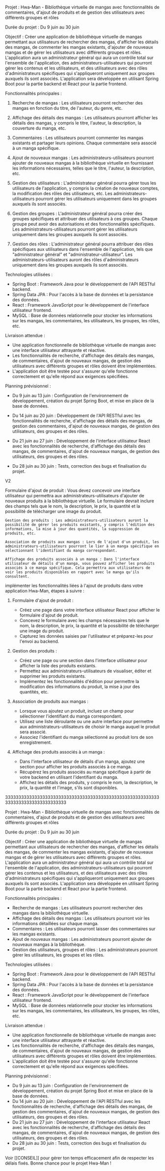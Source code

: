 Projet : Hwa-Man - Bibliothèque virtuelle de mangas avec fonctionnalités de commentaires, d'ajout de produits et de gestion des utilisateurs avec différents groupes et rôles

Durée du projet : Du 9 juin au 30 juin

Objectif : Créer une application de bibliothèque virtuelle de mangas permettant aux utilisateurs de rechercher des mangas, d'afficher les détails des mangas, de commenter les mangas existants, d'ajouter de nouveaux mangas et de gérer les utilisateurs avec différents groupes et rôles. L'application aura un administrateur général qui aura un contrôle total sur l'ensemble de l'application, des administrateurs-utilisateurs qui pourront gérer les contenus et les utilisateurs, et des utilisateurs avec des rôles d'administrateurs spécifiques qui s'appliqueront uniquement aux groupes auxquels ils sont associés. L'application sera développée en utilisant Spring Boot pour la partie backend et React pour la partie frontend.

Fonctionnalités principales :

1. Recherche de mangas : Les utilisateurs pourront rechercher des mangas en fonction du titre, de l'auteur, du genre, etc.
    
2. Affichage des détails des mangas : Les utilisateurs pourront afficher les détails des mangas, y compris le titre, l'auteur, la description, la couverture du manga, etc.
    
3. Commentaires : Les utilisateurs pourront commenter les mangas existants et partager leurs opinions. Chaque commentaire sera associé à un manga spécifique.
    
4. Ajout de nouveaux mangas : Les administrateurs-utilisateurs pourront ajouter de nouveaux mangas à la bibliothèque virtuelle en fournissant les informations nécessaires, telles que le titre, l'auteur, la description, etc.
    
5. Gestion des utilisateurs : L'administrateur général pourra gérer tous les utilisateurs de l'application, y compris la création de nouveaux comptes, la modification des rôles des utilisateurs, etc. Les administrateurs-utilisateurs pourront gérer les utilisateurs uniquement dans les groupes auxquels ils sont associés.
    
6. Gestion des groupes : L'administrateur général pourra créer des groupes spécifiques et attribuer des utilisateurs à ces groupes. Chaque groupe peut avoir des autorisations et des fonctionnalités spécifiques. Les administrateurs-utilisateurs pourront gérer les utilisateurs uniquement dans les groupes auxquels ils sont associés.
    
7. Gestion des rôles : L'administrateur général pourra attribuer des rôles spécifiques aux utilisateurs dans l'ensemble de l'application, tels que "administrateur général" et "administrateur-utilisateur". Les administrateurs-utilisateurs auront des rôles d'administrateurs uniquement dans les groupes auxquels ils sont associés.
    

Technologies utilisées :

- Spring Boot : Framework Java pour le développement de l'API RESTful backend.
- Spring Data JPA : Pour l'accès à la base de données et la persistance des données.
- React : Framework JavaScript pour le développement de l'interface utilisateur frontend.
- MySQL : Base de données relationnelle pour stocker les informations sur les mangas, les commentaires, les utilisateurs, les groupes, les rôles, etc.

Livraison attendue :

- Une application fonctionnelle de bibliothèque virtuelle de mangas avec une interface utilisateur attrayante et réactive.
- Les fonctionnalités de recherche, d'affichage des détails des mangas, de commentaires, d'ajout de nouveaux mangas, de gestion des utilisateurs avec différents groupes et rôles doivent être implémentées.
- L'application doit être testée pour s'assurer qu'elle fonctionne correctement et qu'elle répond aux exigences spécifiées.

Planning prévisionnel :

- Du 9 juin au 13 juin : Configuration de l'environnement de développement, création du projet Spring Boot, et mise en place de la base de données.

- Du 14 juin au 20 juin : Développement de l'API RESTful avec les fonctionnalités de recherche, d'affichage des détails des mangas, de gestion des commentaires, d'ajout de nouveaux mangas, de gestion des utilisateurs, des groupes et des rôles.

- Du 21 juin au 27 juin : Développement de l'interface utilisateur React avec les fonctionnalités de recherche, d'affichage des détails des mangas, de commentaires, d'ajout de nouveaux mangas, de gestion des utilisateurs, des groupes et des rôles.

- Du 28 juin au 30 juin : Tests, correction des bugs et finalisation du projet.




V2



Formulaire d'ajout de produit : Vous devez concevoir une interface utilisateur qui permettra aux administrateurs-utilisateurs d'ajouter de nouveaux produits à la bibliothèque virtuelle. Le formulaire devrait inclure des champs tels que le nom, la description, le prix, la quantité et la possibilité de télécharger une image du produit.

    Gestion des produits : Les administrateurs-utilisateurs auront la possibilité de gérer les produits existants, y compris l'édition des informations, la mise à jour des quantités, la suppression de produits, etc.

    Association de produits aux mangas : Lors de l'ajout d'un produit, les administrateurs-utilisateurs pourront le lier à un manga spécifique en sélectionnant l'identifiant du manga correspondant.

    Affichage des produits associés à un manga : Dans l'interface utilisateur de détails d'un manga, vous pouvez afficher les produits associés à ce manga spécifique. Cela permettra aux utilisateurs de voir les produits disponibles en rapport avec le manga qu'ils consultent.

implémenter les fonctionnalités liées à l'ajout de produits dans votre application Hwa-Man,  étapes à  suivre :

1. Formulaire d'ajout de produit :
    
    - Créez une page dans votre interface utilisateur React pour afficher le formulaire d'ajout de produit.
    - Concevez le formulaire avec les champs nécessaires tels que le nom, la description, le prix, la quantité et la possibilité de télécharger une image du produit.
    - Capturez les données saisies par l'utilisateur et préparez-les pour l'envoi au backend.
2. Gestion des produits :
    
    - Créez une page ou une section dans l'interface utilisateur pour afficher la liste des produits existants.
    - Permettez aux administrateurs-utilisateurs de visualiser, éditer et supprimer les produits existants.
    - Implémentez les fonctionnalités d'édition pour permettre la modification des informations du produit, la mise à jour des quantités, etc.
3. Association de produits aux mangas :
    
    - Lorsque vous ajoutez un produit, incluez un champ pour sélectionner l'identifiant du manga correspondant.
    - Utilisez une liste déroulante ou une autre interface pour permettre aux administrateurs-utilisateurs de choisir le manga auquel le produit sera associé.
    - Associez l'identifiant du manga sélectionné au produit lors de son enregistrement.
4. Affichage des produits associés à un manga :
    
    - Dans l'interface utilisateur de détails d'un manga, ajoutez une section pour afficher les produits associés à ce manga.
    - Récupérez les produits associés au manga spécifique à partir de votre backend en utilisant l'identifiant du manga.
    - Affichez les détails des produits, y compris le nom, la description, le prix, la quantité et l'image, s'ils sont disponibles.

333333333333333333333333333333333333333333333333333333333333333333333333333333333

Projet : Hwa-Man - Bibliothèque virtuelle de mangas avec fonctionnalités de commentaires, d'ajout de produits et de gestion des utilisateurs avec différents groupes et rôles

Durée du projet : Du 9 juin au 30 juin

Objectif : Créer une application de bibliothèque virtuelle de mangas permettant aux utilisateurs de rechercher des mangas, d'afficher les détails des mangas, de commenter les mangas existants, d'ajouter de nouveaux mangas et de gérer les utilisateurs avec différents groupes et rôles. L'application aura un administrateur général qui aura un contrôle total sur l'ensemble de l'application, des administrateurs-utilisateurs qui pourront gérer les contenus et les utilisateurs, et des utilisateurs avec des rôles d'administrateurs spécifiques qui s'appliqueront uniquement aux groupes auxquels ils sont associés. L'application sera développée en utilisant Spring Boot pour la partie backend et React pour la partie frontend.

Fonctionnalités principales :

- Recherche de mangas : Les utilisateurs pourront rechercher des mangas dans la bibliothèque virtuelle.
- Affichage des détails des mangas : Les utilisateurs pourront voir les informations détaillées sur chaque manga.
- Commentaires : Les utilisateurs pourront laisser des commentaires sur les mangas existants.
- Ajout de nouveaux mangas : Les administrateurs pourront ajouter de nouveaux mangas à la bibliothèque.
- Gestion des utilisateurs, groupes et rôles : Les administrateurs pourront gérer les utilisateurs, les groupes et les rôles.

Technologies utilisées :

- Spring Boot : Framework Java pour le développement de l'API RESTful backend.
- Spring Data JPA : Pour l'accès à la base de données et la persistance des données.
- React : Framework JavaScript pour le développement de l'interface utilisateur frontend.
- MySQL : Base de données relationnelle pour stocker les informations sur les mangas, les commentaires, les utilisateurs, les groupes, les rôles, etc.

Livraison attendue :

- Une application fonctionnelle de bibliothèque virtuelle de mangas avec une interface utilisateur attrayante et réactive.
- Les fonctionnalités de recherche, d'affichage des détails des mangas, de commentaires, d'ajout de nouveaux mangas, de gestion des utilisateurs avec différents groupes et rôles doivent être implémentées.
- L'application doit être testée pour s'assurer qu'elle fonctionne correctement et qu'elle répond aux exigences spécifiées.

Planning prévisionnel :

- Du 9 juin au 13 juin : Configuration de l'environnement de développement, création du projet Spring Boot et mise en place de la base de données.
- Du 14 juin au 20 juin : Développement de l'API RESTful avec les fonctionnalités de recherche, d'affichage des détails des mangas, de gestion des commentaires, d'ajout de nouveaux mangas, de gestion des utilisateurs, des groupes et des rôles.
- Du 21 juin au 27 juin : Développement de l'interface utilisateur React avec les fonctionnalités de recherche, d'affichage des détails des mangas, de commentaires, d'ajout de nouveaux mangas, de gestion des utilisateurs, des groupes et des rôles.
- Du 28 juin au 30 juin : Tests, correction des bugs et finalisation du projet.

Voir [[CONSEIL]] pour gérer ton temps efficacement afin de respecter les délais fixés. Bonne chance pour le projet Hwa-Man !
